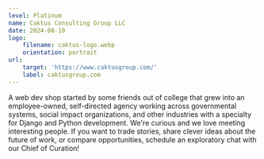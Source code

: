```yaml
---
level: Platinum
name: Caktus Consulting Group LLC
date: 2024-08-10
logo:
    filename: caktus-logo.webp
    orientation: portrait
url:
    target: 'https://www.caktusgroup.com/'
    label: caktusgroup.com
---
```

A web dev shop started by some friends out of college that grew into an employee-owned, self-directed agency working across governmental systems, social impact organizations, and other industries with a specialty for Django and Python development. We're curious and we love meeting interesting people. If you want to trade stories, share clever ideas about the future of work, or compare opportunities, schedule an exploratory chat with our Chief of Curation!



